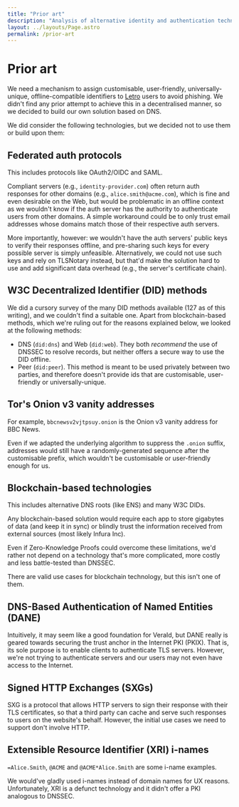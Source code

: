 ```yaml
---
title: "Prior art"
description: "Analysis of alternative identity and authentication technologies considered for VeraId, including federated auth, DIDs, blockchain solutions, and DANE"
layout: ../layouts/Page.astro
permalink: /prior-art
---
```


# Prior art

We need a mechanism to assign customisable, user-friendly, universally-unique, offline-compatible identifiers to [Letro](https://letro.app/en/) users to avoid phishing. We didn't find any prior attempt to achieve this in a decentralised manner, so we decided to build our own solution based on DNS.

We did consider the following technologies, but we decided not to use them or build upon them:

## Federated auth protocols

This includes protocols like OAuth2/OIDC and SAML.

Compliant servers (e.g., `identity-provider.com`) often return auth responses for other domains (e.g., `alice.smith@acme.com`), which is fine and even desirable on the Web, but would be problematic in an offline context as we wouldn't know if the auth server has the authority to authenticate users from other domains. A simple workaround could be to only trust email addresses whose domains match those of their respective auth servers.

More importantly, however: we wouldn't have the auth servers' public keys to verify their responses offline, and pre-sharing such keys for every possible server is simply unfeasible. Alternatively, we could not use such keys and rely on TLSNotary instead, but that'd make the solution hard to use and add significant data overhead (e.g., the server's certificate chain).

## W3C Decentralized Identifier (DID) methods

We did a cursory survey of the many DID methods available (127 as of this writing), and we couldn't find a suitable one. Apart from blockchain-based methods, which we're ruling out for the reasons explained below, we looked at the following methods:

- DNS (`did:dns`) and Web (`did:web`). They both _recommend_ the use of DNSSEC to resolve records, but neither offers a secure way to use the DID offline.
- Peer (`did:peer`). This method is meant to be used privately between two parties, and therefore doesn't provide ids that are customisable, user-friendly or universally-unique.

## Tor's Onion v3 vanity addresses

For example, `bbcnewsv2vjtpsuy.onion` is the Onion v3 vanity address for BBC News.

Even if we adapted the underlying algorithm to suppress the `.onion` suffix, addresses would still have a randomly-generated sequence after the customisable prefix, which wouldn't be customisable or user-friendly enough for us.

## Blockchain-based technologies

This includes alternative DNS roots (like ENS) and many W3C DIDs.

Any blockchain-based solution would require each app to store gigabytes of data (and keep it in sync) or blindly trust the information received from external sources (most likely Infura Inc).

Even if Zero-Knowledge Proofs could overcome these limitations, we'd rather not depend on a technology that's more complicated, more costly and less battle-tested than DNSSEC.

There are valid use cases for blockchain technology, but this isn't one of them.

## DNS-Based Authentication of Named Entities (DANE)

Intuitively, it may seem like a good foundation for VeraId, but DANE really is geared towards securing the trust anchor in the Internet PKI (PKIX). That is, its sole purpose is to enable clients to authenticate TLS servers. However, we're not trying to authenticate servers and our users may not even have access to the Internet.

## Signed HTTP Exchanges (SXGs)

SXG is a protocol that allows HTTP servers to sign their response with their TLS certificates,
so that a third party can cache and serve such responses to users on the website's behalf.
However,
the initial use cases we need to support don't involve HTTP.

## Extensible Resource Identifier (XRI) i-names

`=Alice.Smith`, `@ACME` and `@ACME*Alice.Smith` are some i-name examples.

We would've gladly used i-names instead of domain names for UX reasons. Unfortunately, XRI is a defunct technology and it didn't offer a PKI analogous to DNSSEC.
